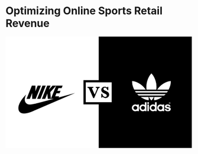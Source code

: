 # Optimizing Online Sports Retail Revenue
![Nike Adidas Logo](https://github.com/marufnawaz/sports_retail1/blob/main/nike-versus-adidas-the-hundreds-article2-900x540-1.jpeg)
